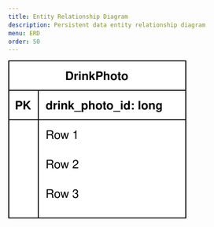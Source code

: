 ```yaml
---
title: Entity Relationship Diagram
description: Persistent data entity relationship diagram
menu: ERD
order: 50
---
```


[![Entity Relationship Diagram](img/svg_png/sip_and_score_erd.svg)](img/pdf/sip_and_score_erd.pdf)